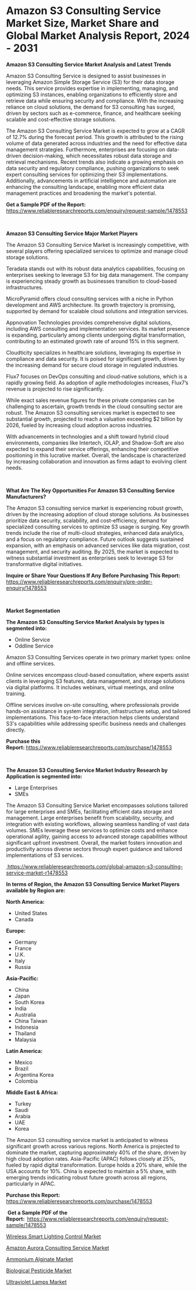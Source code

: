 <p><h1>Amazon S3 Consulting Service Market Size, Market Share and Global Market Analysis Report, 2024 - 2031</h1></p><p><strong>Amazon S3 Consulting Service Market Analysis and Latest Trends</strong></p>
<p><p>Amazon S3 Consulting Service is designed to assist businesses in leveraging Amazon Simple Storage Service (S3) for their data storage needs. This service provides expertise in implementing, managing, and optimizing S3 instances, enabling organizations to efficiently store and retrieve data while ensuring security and compliance. With the increasing reliance on cloud solutions, the demand for S3 consulting has surged, driven by sectors such as e-commerce, finance, and healthcare seeking scalable and cost-effective storage solutions.</p><p>The Amazon S3 Consulting Service Market is expected to grow at a CAGR of 12.7% during the forecast period. This growth is attributed to the rising volume of data generated across industries and the need for effective data management strategies. Furthermore, enterprises are focusing on data-driven decision-making, which necessitates robust data storage and retrieval mechanisms. Recent trends also indicate a growing emphasis on data security and regulatory compliance, pushing organizations to seek expert consulting services for optimizing their S3 implementations. Additionally, advancements in artificial intelligence and automation are enhancing the consulting landscape, enabling more efficient data management practices and broadening the market's potential.</p></p>
<p><strong>Get a Sample PDF of the Report:&nbsp;</strong> <a href="https://www.reliableresearchreports.com/enquiry/request-sample/1478553?utm_campaign=121&utm_medium=2&utm_source=Github&utm_content=ia&utm_term=28092024&utm_id=amazon-s3-consulting-service">https://www.reliableresearchreports.com/enquiry/request-sample/1478553</a></p>
<p>&nbsp;</p>
<p><strong>Amazon S3 Consulting Service Major Market Players</strong></p>
<p><p>The Amazon S3 Consulting Service Market is increasingly competitive, with several players offering specialized services to optimize and manage cloud storage solutions. </p><p>Teradata stands out with its robust data analytics capabilities, focusing on enterprises seeking to leverage S3 for big data management. The company is experiencing steady growth as businesses transition to cloud-based infrastructures.</p><p>MicroPyramid offers cloud consulting services with a niche in Python development and AWS architecture. Its growth trajectory is promising, supported by demand for scalable cloud solutions and integration services.</p><p>Appnovation Technologies provides comprehensive digital solutions, including AWS consulting and implementation services. Its market presence is expanding, particularly among clients undergoing digital transformation, contributing to an estimated growth rate of around 15% in this segment.</p><p>Cloudticity specializes in healthcare solutions, leveraging its expertise in compliance and data security. It is poised for significant growth, driven by the increasing demand for secure cloud storage in regulated industries.</p><p>Flux7 focuses on DevOps consulting and cloud-native solutions, which is a rapidly growing field. As adoption of agile methodologies increases, Flux7’s revenue is projected to rise significantly.</p><p>While exact sales revenue figures for these private companies can be challenging to ascertain, growth trends in the cloud consulting sector are robust. The Amazon S3 consulting services market is expected to see substantial growth, projected to reach a valuation exceeding $2 billion by 2026, fueled by increasing cloud adoption across industries.</p><p>With advancements in technologies and a shift toward hybrid cloud environments, companies like Intertech, iOLAP, and Shadow-Soft are also expected to expand their service offerings, enhancing their competitive positioning in this lucrative market. Overall, the landscape is characterized by increasing collaboration and innovation as firms adapt to evolving client needs.</p></p>
<p>&nbsp;</p>
<p><strong>What Are The Key Opportunities For Amazon S3 Consulting Service Manufacturers?</strong></p>
<p><p>The Amazon S3 consulting service market is experiencing robust growth, driven by the increasing adoption of cloud storage solutions. As businesses prioritize data security, scalability, and cost-efficiency, demand for specialized consulting services to optimize S3 usage is surging. Key growth trends include the rise of multi-cloud strategies, enhanced data analytics, and a focus on regulatory compliance. Future outlook suggests sustained expansion, with an emphasis on advanced services like data migration, cost management, and security auditing. By 2025, the market is expected to witness substantial investment as enterprises seek to leverage S3 for transformative digital initiatives.</p></p>
<p><strong>Inquire or Share Your Questions If Any Before Purchasing This Report:</strong> <a href="https://www.reliableresearchreports.com/enquiry/pre-order-enquiry/1478553?utm_campaign=121&utm_medium=2&utm_source=Github&utm_content=ia&utm_term=28092024&utm_id=amazon-s3-consulting-service">https://www.reliableresearchreports.com/enquiry/pre-order-enquiry/1478553</a></p>
<p>&nbsp;</p>
<p><strong>Market Segmentation</strong></p>
<p><strong>The Amazon S3 Consulting Service Market Analysis by types is segmented into:</strong></p>
<p><ul><li>Online Service</li><li>Oddline Service</li></ul></p>
<p><p>Amazon S3 Consulting Services operate in two primary market types: online and offline services. </p><p>Online services encompass cloud-based consultation, where experts assist clients in leveraging S3 features, data management, and storage solutions via digital platforms. It includes webinars, virtual meetings, and online training.</p><p>Offline services involve on-site consulting, where professionals provide hands-on assistance in system integration, infrastructure setup, and tailored implementations. This face-to-face interaction helps clients understand S3's capabilities while addressing specific business needs and challenges directly.</p></p>
<p><strong>Purchase this Report:&nbsp;</strong><a href="https://www.reliableresearchreports.com/purchase/1478553?utm_campaign=121&utm_medium=2&utm_source=Github&utm_content=ia&utm_term=28092024&utm_id=amazon-s3-consulting-service">https://www.reliableresearchreports.com/purchase/1478553</a></p>
<p>&nbsp;</p>
<p><strong>The Amazon S3 Consulting Service Market Industry Research by Application is segmented into:</strong></p>
<p><ul><li>Large Enterprises</li><li>SMEs</li></ul></p>
<p><p>The Amazon S3 Consulting Service Market encompasses solutions tailored for large enterprises and SMEs, facilitating efficient data storage and management. Large enterprises benefit from scalability, security, and integration with existing workflows, allowing seamless handling of vast data volumes. SMEs leverage these services to optimize costs and enhance operational agility, gaining access to advanced storage capabilities without significant upfront investment. Overall, the market fosters innovation and productivity across diverse sectors through expert guidance and tailored implementations of S3 services.</p></p>
<p><a href="https://www.reliableresearchreports.com/global-amazon-s3-consulting-service-market-r1478553?utm_campaign=121&utm_medium=2&utm_source=Github&utm_content=ia&utm_term=28092024&utm_id=amazon-s3-consulting-service">&nbsp;https://www.reliableresearchreports.com/global-amazon-s3-consulting-service-market-r1478553</a></p>
<p><strong>In terms of Region, the Amazon S3 Consulting Service Market Players available by Region are:</strong></p>
<p>
    <p> <strong> North America: </strong>
        <ul>
            <li>United States</li>
            <li>Canada</li>
        </ul>
        </p> 
    <p> <strong> Europe: </strong>
        <ul>
            <li>Germany</li>
            <li>France</li>
            <li>U.K.</li>
            <li>Italy</li>
            <li>Russia</li>
        </ul>
        </p> 
    <p> <strong> Asia-Pacific: </strong>
        <ul>
            <li>China</li>
            <li>Japan</li>
            <li>South Korea</li>
            <li>India</li>
            <li>Australia</li>
            <li>China Taiwan</li>
            <li>Indonesia</li>
            <li>Thailand</li>
            <li>Malaysia</li>
        </ul>
        </p> 
    <p> <strong> Latin America: </strong>
        <ul>
            <li>Mexico</li>
            <li>Brazil</li>
            <li>Argentina Korea</li>
            <li>Colombia</li>
        </ul>
        </p> 
    <p> <strong> Middle East & Africa: </strong>
        <ul>
            <li>Turkey</li>
            <li>Saudi</li>
            <li>Arabia</li>
            <li>UAE</li>
            <li>Korea</li>
        </ul>
    </p>
    </p>
<p><p>The Amazon S3 consulting service market is anticipated to witness significant growth across various regions. North America is projected to dominate the market, capturing approximately 40% of the share, driven by high cloud adoption rates. Asia-Pacific (APAC) follows closely at 25%, fueled by rapid digital transformation. Europe holds a 20% share, while the USA accounts for 10%. China is expected to maintain a 5% share, with emerging trends indicating robust future growth across all regions, particularly in APAC.</p></p>
<p><strong>Purchase this Report: </strong><a href="https://www.reliableresearchreports.com/purchase/1478553?utm_campaign=121&utm_medium=2&utm_source=Github&utm_content=ia&utm_term=28092024&utm_id=amazon-s3-consulting-service">https://www.reliableresearchreports.com/purchase/1478553</a></p>
<p>&nbsp;<strong>Get a Sample PDF of the Report:&nbsp;&nbsp;</strong><a href="https://www.reliableresearchreports.com/enquiry/request-sample/1478553?utm_campaign=121&utm_medium=2&utm_source=Github&utm_content=ia&utm_term=28092024&utm_id=amazon-s3-consulting-service">https://www.reliableresearchreports.com/enquiry/request-sample/1478553</a></p>
<p><strong></strong></p>
<p><p><a href="https://issuu.com/reportprime-2/docs/wireless-smart-lighting-control-mar_c481b31483ecab?utm_campaign=121&utm_medium=2&utm_source=Github&utm_content=ia&utm_term=28092024&utm_id=amazon-s3-consulting-service">Wireless Smart Lighting Control Market</a></p><p><a href="https://github.com/RunaHaque64/Market-Research-Report-List-1/blob/main/amazon-aurora-consulting-service-market.md?utm_campaign=121&utm_medium=2&utm_source=Github&utm_content=ia&utm_term=28092024&utm_id=amazon-s3-consulting-service">Amazon Aurora Consulting Service Market</a></p><p><a href="https://www.linkedin.com/pulse/how-ammonium-alginate-market-evolve-growth-analysis-year-2024-94gef?utm_campaign=121&utm_medium=2&utm_source=Github&utm_content=ia&utm_term=28092024&utm_id=amazon-s3-consulting-service">Ammonium Alginate Market</a></p><p><a href="https://www.linkedin.com/pulse/global-biological-pesticide-market-trends-forecasts-strategic-surzf?utm_campaign=121&utm_medium=2&utm_source=Github&utm_content=ia&utm_term=28092024&utm_id=amazon-s3-consulting-service">Biological Pesticide Market</a></p><p><a href="https://issuu.com/reportprime-2/docs/ultraviolet-lamps-market-size-2030._f2c05f5d516807?utm_campaign=121&utm_medium=2&utm_source=Github&utm_content=ia&utm_term=28092024&utm_id=amazon-s3-consulting-service">Ultraviolet Lamps Market</a></p></p>